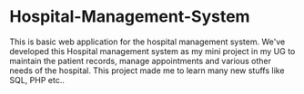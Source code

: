 # Hospital-Management-System
This is basic web application for the hospital management system.
We've developed this Hospital management system as my mini project in my  UG to maintain the patient records, manage appointments and various other needs of the hospital. This project made me to learn many new stuffs like SQL, PHP etc.. 